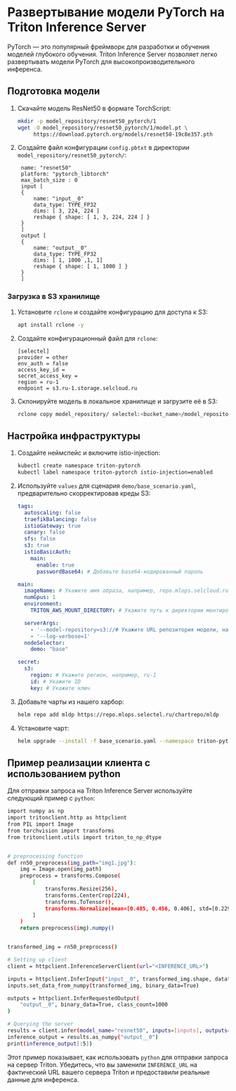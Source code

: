 # Развертывание модели PyTorch на Triton Inference Server

PyTorch — это популярный фреймворк для разработки и обучения моделей глубокого обучения. Triton Inference Server позволяет легко развертывать модели PyTorch для высокопроизводительного инференса.

## Подготовка модели

1. Скачайте модель ResNet50 в формате TorchScript:
   ```bash
   mkdir -p model_repository/resnet50_pytorch/1
   wget -O model_repository/resnet50_pytorch/1/model.pt \
        https://download.pytorch.org/models/resnet50-19c8e357.pth
   ```

2. Создайте файл конфигурации `config.pbtxt` в директории `model_repository/resnet50_pytorch/`:
   ```plaintext
    name: "resnet50"
    platform: "pytorch_libtorch"
    max_batch_size : 0
    input [
    {
        name: "input__0"
        data_type: TYPE_FP32
        dims: [ 3, 224, 224 ]
        reshape { shape: [ 1, 3, 224, 224 ] }
    }
    ]
    output [
    {
        name: "output__0"
        data_type: TYPE_FP32
        dims: [ 1, 1000 ,1, 1]
        reshape { shape: [ 1, 1000 ] }
    }
    ]
   ```

### Загрузка в S3 хранилище

1. Установите `rclone` и создайте конфигурацию для доступа к S3:
   ```bash
   apt install rclone -y
   ```

2. Создайте конфигурационный файл для `rclone`:
   ```
   [selectel]
   provider = other
   env_auth = false
   access_key_id =
   secret_access_key =
   region = ru-1
   endpoint = s3.ru-1.storage.selcloud.ru
   ```

3. Склонируйте модель в локальное хранилище и загрузите её в S3:
   ```bash
   rclone copy model_repository/ selectel:<bucket_name>/model_repository
   ```

## Настройка инфраструктуры

1. Создайте неймспейс и включите istio-injection:
   ```bash
   kubectl create namespace triton-pytorch
   kubectl label namespace triton-pytorch istio-injection=enabled
   ```

2. Используйте `values` для сценария `demo/base_scenario.yaml`, предварительно скорректировав креды S3:

   ```yaml
   tags:
     autoscaling: false
     traefikBalancing: false
     istioGateway: true
     canary: false
     sfs: false
     s3: true
     istioBasicAuth:
       main:
         enable: true
         passwordBase64: # Добавьте base64-кодированный пароль

   main:
     imageName: # Укажите имя образа, например, repo.mlops.selcloud.ru/mldp/triton_transformer_server:24.05-zstd
     numGpus: 1
     environment:
       TRITON_AWS_MOUNT_DIRECTORY: # Укажите путь к директории монтирования AWS, например, /opt/tritonserver

     serverArgs:
       - '--model-repository=s3://# Укажите URL репозитория модели, например, https://s3.ru-1.storage.selcloud.ru:443/<bucket_name>/model_repository'
       - '--log-verbose=1'
     nodeSelector:
       demo: "base"

   secret:
     s3:
       region: # Укажите регион, например, ru-1
       id: # Укажите ID
       key: # Укажите ключ
   ```

3. Добавьте чарты из нашего харбор:
   ```bash
   helm repo add mldp https://repo.mlops.selectel.ru/chartrepo/mldp
   ```

4. Установите чарт:
   ```bash
   helm upgrade --install -f base_scenario.yaml --namespace triton-pytorch triton-pytorch mldp/triton-inference-server 
   ```

## Пример реализации клиента с использованием python

Для отправки запроса на Triton Inference Server используйте следующий пример с `python`:

```bash
import numpy as np
import tritonclient.http as httpclient
from PIL import Image
from torchvision import transforms
from tritonclient.utils import triton_to_np_dtype


# preprocessing function
def rn50_preprocess(img_path="img1.jpg"):
    img = Image.open(img_path)
    preprocess = transforms.Compose(
        [
            transforms.Resize(256),
            transforms.CenterCrop(224),
            transforms.ToTensor(),
            transforms.Normalize(mean=[0.485, 0.456, 0.406], std=[0.229, 0.224, 0.225]),
        ]
    )
    return preprocess(img).numpy()


transformed_img = rn50_preprocess()

# Setting up client
client = httpclient.InferenceServerClient(url="<INFERENCE_URL>")

inputs = httpclient.InferInput("input__0", transformed_img.shape, datatype="FP32")
inputs.set_data_from_numpy(transformed_img, binary_data=True)

outputs = httpclient.InferRequestedOutput(
    "output__0", binary_data=True, class_count=1000
)

# Querying the server
results = client.infer(model_name="resnet50", inputs=[inputs], outputs=[outputs])
inference_output = results.as_numpy("output__0")
print(inference_output[:5])
```

Этот пример показывает, как использовать `python` для отправки запроса на сервер Triton. Убедитесь, что вы заменили `INFERENCE_URL` на фактический URL вашего сервера Triton и предоставили реальные данные для инференса. 